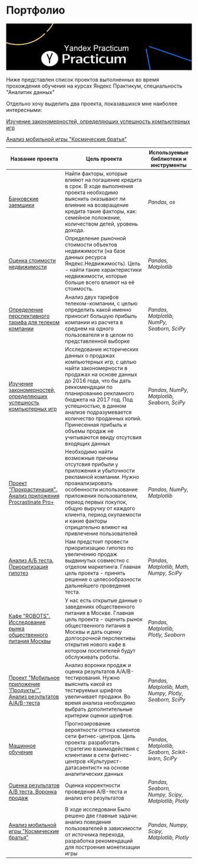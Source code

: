 # Портфолио

[![Яндекс.Практикум](https://github.com/aegorovspb/yandex_data_analyst_projects_eng/blob/main/yp_logo.jpeg)](https://praktikum.yandex.ru/)

Ниже представлен список проектов выполненных во время прохождения обучения на курсах Яндекс Практикум, специальность "Аналитик данных"

Отдельно хочу выделить два проекта, показавшихся мне наиболее интересными:

[Изучение закономерностей, определяющих успешность компьютерных игр](https://github.com/aegorovspb/yandex_data_analysis_projects_ru/blob/main/04_analysis_of_sales_computer_games.ipynb)

[Анализ мобильной игры "Космические братья"](https://github.com/aegorovspb/yandex_data_analysis_projects_ru/blob/main/11_space_brothers.ipynb)


Название проекта |	Цель проекта	| Используемые библиотеки и инструменты
-----------------|------------|------------------------
[Банковские заемщики](https://github.com/aegorovspb/yandex_data_analysis_projects_ru/blob/main/01_bank_borrowers.ipynb) | Найти факторы, которые влияют на погашение кредита в срок. В ходе выполнения проекта необходимо выяснить оказывают ли влияние на возвращение кредита такие факторы, как: семейное положение, количеством детей, уровень дохода. | *Pandas, os*
[Оценка стоимости недвижимости](https://github.com/aegorovspb/yandex_data_analysis_projects_ru/blob/main/02_real_estate_appraisal.ipynb) | Определение рыночной стоимости объектов недвижимости (на базе данных ресурса Яндекс.Недвижимость). Цель - найти такие характеристики недвижимости, которые больше всего влияют на её стоимость. | *Pandas, Matplotlib*
[Определение перспективного тарифа для телеком компании](https://github.com/aegorovspb/yandex_data_analysis_projects_ru/blob/main/03_tariffs_for_telecom_companies.ipynb) | Анализ двух тарифов телеком-компании, с целью определить какой именно приносит большую прибыль компании из расчета в среднем на одного пользователя и в целом по представленной выборке | *Pandas, Matplotlib, NumPy, Seaborn, SciPy*
[Изучение закономерностей, определяющих успешность компьютерных игр](https://github.com/aegorovspb/yandex_data_analysis_projects_ru/blob/main/04_analysis_of_sales_computer_games.ipynb) | Иccледование исторических данных о продажах компьютерных игр, с целью найти закономерности в продажах на основе данных до 2016 года, что бы дать реккомендации по планированию рекламного бюджета на 2017 год. Под успешностью, в данном анализе подразумевается количество проданных копий. Принесенная прибыль и объемы продаж не учитываются ввиду отсутсвия входящих данных  | *Pandas, NumPy, Matplotlib, Seaborn, SciPy*
[Проект "Прокрастинация". Анализ приложения Procrastinate Pro+](https://github.com/aegorovspb/yandex_data_analysis_projects_ru/blob/main/05_procrastinate_app_analysis.ipynb) | Необходимо найти возможные причины отсутсвия прибыли у приложения и убыточности рекламной компании. Нужно проанализировать особенности использование приложения пользователем, период первых покупок, общую выручку от каждого клиента, период окупаемости и какие факторы отрицательно влияют на привлечение пользователей | *Pandas, NumPy, Matplotlib*
[Анализ А/Б теста. Приоритизация гипотез](https://github.com/aegorovspb/yandex_data_analysis_projects_ru/blob/main/06_%D0%B0b_test_analisis_app.ipynb) | Нам предстоит провести приоритизацию гипотез по увеличению продаж выдвинутых совместно с отделом маркетинга. Главная цель проекта - принять решение о целесообразности дальнейшего проведения теста. | *Pandas, Matplotlib, Math, Numpy, SciPy*
[Кафе "ROBOTS". Исследование рынка общественного питания Москвы](https://github.com/aegorovspb/yandex_data_analysis_projects_ru/blob/main/07_cafe_robots_in_moscov.ipynb) | У нас есть открытые данные о заведениях общественного питания в Москве. Главная цель проекта - оценить рынок общественного питания в Москвы и дать оценку долгосрочной перспективы открытия нового кафе в котором посетителей будут обслуживать роботы. | *Pandas, Matplotlib, Plotly, Seaborn*
[Проект "Мобильное приложение 'Продукты'". Анализ результатов A/A/B-теста](https://github.com/aegorovspb/yandex_data_analysis_projects_ru/blob/main/08_aab_test_app.ipynb) | Анализ воронки продаж и оценка результатов A/A/B-тестирования. Нужно выяснить какой из тестируемых шрифтов увеличивает продажи. Во время анализа необходимо выбрать дополнтительные критерии оценки шрифтов.  | *Pandas, Matplotlib, Math, Numpy, Plotly, Seaborn, SciPy*
[Машинное обучение](https://github.com/aegorovspb/yandex_data_analysis_projects_ru/blob/main/09_machine_learning.ipynb) |Прогнозирование вероятности оттока клиентов сети фитнес-центров. Цель проекта: разработать стратегию взаимодействия с клиентами в сети фитнес-центров «Культурист-датасаентист» на основе аналитических данных | *Pandas, Matplotlib, Seaborn, Scikit-learn, SciPy*
[Оценка результатов А/В теста. Воронка продаж ](https://github.com/aegorovspb/yandex_data_analysis_projects_ru/blob/main/10_ab_test_analysis_sales_funnel.ipynb) | Оценка корректности проведения A/B-теста и анализ его результатов | *Pandas, Seaborn, Numpy, Scipy, Matplotlib, Plotly*
[Анализ мобильной игры "Космические братья" ](https://github.com/aegorovspb/yandex_data_analysis_projects_ru/blob/main/11_space_brothers.ipynb) |  В ходе исследовани Было решено две главные задачи: анализ поведения пользователей в зависимости от источника перехода, разработка рекомендаций для построения монетизации игры | *Pandas, Numpy, Scipy, Matplotlib, Plotly*
